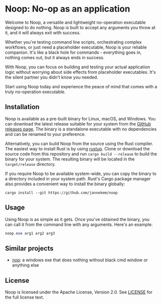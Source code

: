# Noop: No-op as an application

Welcome to Noop, a versatile and lightweight no-operation executable designed to do nothing. Noop is built to accept any arguments you throw at it, and it will always exit with success.

Whether you're testing command line scripts, orchestrating complex workflows, or just need a placeholder executable, Noop is your reliable companion. It's like a black hole for commands - everything goes in, nothing comes out, but it always ends in success.

With Noop, you can focus on building and testing your actual application logic without worrying about side effects from placeholder executables. It's the silent partner you didn't know you needed.

Start using Noop today and experience the peace of mind that comes with a truly no-operation executable.

## Installation

Noop is available as a pre-built binary for Linux, macOS, and Windows. You can download the latest release suitable for your system from the [GitHub releases page](https://github.com/jannekem/noop/releases). The binary is a standalone executable with no dependencies and can be renamed to your preference.

Alternatively, you can build Noop from the source using the Rust compiler. The easiest way to install Rust is by using [rustup](https://rustup.rs/). Clone or download the source code from this repository and run `cargo build --release` to build the binary for your system. The resulting binary will be located in the `target/release` directory.

If you require Noop to be available system-wide, you can copy the binary to a directory included in your system path. Rust's Cargo package manager also provides a convenient way to install the binary globally:

```
cargo install --git https://github.com/jannekem/noop
```

## Usage

Using Noop is as simple as it gets. Once you've obtained the binary, you can call it from the command line with any arguments. Here's an example:

```powershell
noop.exe arg1 arg2 arg3
```

## Similar projects

- [nop](https://github.com/myfreeer/nop): a windows exe that does nothing without black cmd window or anything else

## License

Noop is licensed under the Apache License, Version 2.0. See [LICENSE](LICENSE) for the full license text.
